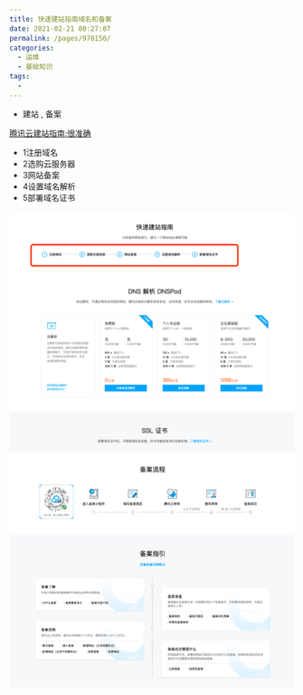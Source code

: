 ```yaml
---
title: 快速建站指南域名和备案
date: 2021-02-21 00:27:07
permalink: /pages/970150/
categories:
  - 运维
  - 基础知识
tags:
  - 
---
```



* 建站 , 备案

[腾讯云建站指南:很准确](https://dnspod.cloud.tencent.com/)
* 1注册域名	
* 2选购云服务器	
* 3网站备案	
* 4设置域名解析	
* 5部署域名证书

<img src="./minilet/image-20210221002818840.png" alt="image-20210221002818840" style="zoom:80%;" />







<img src="./minilet/image-20210221003359533.png" alt="image-20210221003359533" style="zoom:80%;" />




